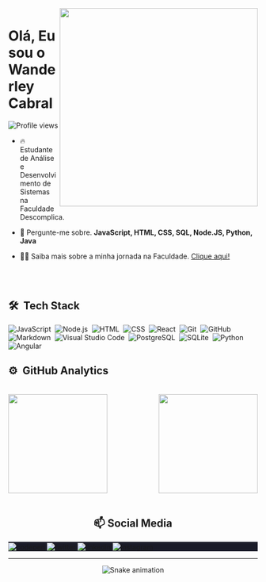 <img align="right" height="400em"  src="https://raw.githubusercontent.com/gist/cabraldasilvac/c153c83b1813346081853d01da7b0feb/raw/89a48e3120f29b4754bec7d84e54cf186a0607a5/GitHubCard.svg"/>

<h1 align="left">Olá, Eu sou o Wanderley Cabral</h1>

<p align="left"> <img src="https://komarev.com/ghpvc/?username=cabraldasilvac&color=yellow" alt="Profile views" /> </p>

-   🔥 Estudante de Análise e Desenvolvimento de Sistemas na Faculdade Descomplica.

-   💬 Pergunte-me sobre. **JavaScript, HTML, CSS, SQL, Node.JS, Python, Java**

-   👨‍💻 Saiba mais sobre a minha jornada na Faculdade. [Clique aqui!](https://website-red-eight.vercel.app/)

<div style="display: inline_block"><br>
<div class="techstack"><br><h2> 🛠 &nbsp;Tech Stack </h2>

![JavaScript](https://img.shields.io/badge/-JavaScript-05122A?style=flat&logo=javascript)&nbsp;
![Node.js](https://img.shields.io/badge/-Node.js-05122A?style=flat&logo=node.js)&nbsp;
![HTML](https://img.shields.io/badge/-HTML-05122A?style=flat&logo=HTML5)&nbsp;
![CSS](https://img.shields.io/badge/-CSS-05122A?style=flat&logo=CSS3&logoColor=1572B6)&nbsp;
![React](https://img.shields.io/badge/-React-05122A?style=flat&logo=react)&nbsp;
![Git](https://img.shields.io/badge/-Git-05122A?style=flat&logo=git)&nbsp;
![GitHub](https://img.shields.io/badge/-GitHub-05122A?style=flat&logo=github)&nbsp;
![Markdown](https://img.shields.io/badge/-Markdown-05122A?style=flat&logo=markdown)&nbsp;
![Visual Studio Code](https://img.shields.io/badge/-Visual%20Studio%20Code-05122A?style=flat&logo=visual-studio-code&logoColor=007ACC)&nbsp;
![PostgreSQL](https://img.shields.io/badge/-PostgreSQL-05122A?style=flat&logo=postgresql)&nbsp;
![SQLite](https://img.shields.io/badge/-SQLite-05122A?style=flat&logo=sqlite)&nbsp;
![Python](https://img.shields.io/badge/-Python-05122A?style=flat&logo=python)&nbsp;
![Angular](https://img.shields.io/badge/-Angular-05122A?style=flat&logo=angular)&nbsp;

  </div>
</div>

<div class="analytics">
<h2>⚙️ &nbsp;GitHub Analytics</h2><br>
  <div>
      <img height="200em" src="https://github-readme-stats-sigma-five.vercel.app/api?username=cabraldasilvac&show_icons=true&theme=tokyonight&include_all_commits=true&count_private=true"/>
      <img align="right" height="200em"  src="https://github-readme-stats-sigma-five.vercel.app/api/top-langs/?username=cabraldasilvac&layout=compact&langs_count=5&theme=tokyonight"/>
  </div>
</div>

<div class="socialmedia" align="center">
  <div style="display: inline_block"><br>
  <h2>📫 Social Media</h2>
  <div align="center" height="30px">
    <p align="left" style="background:#1A1B28">
      <a href="https://codepen.io/cabraldasilvac" target="_blank">
        <img align="center" src="https://img.shields.io/badge/-cabraldasilvac-05122A?style=flat&logo=codepen" alt="codepen"/>
      </a>
      <a href="https://twitter.com/wanderleycabral" target="_blank">
        <img align="center" src="https://img.shields.io/badge/-wanderleycabral-05122A?style=flat&logo=twitter" alt="twitter"/>
      </a>
      <a href="https://linkedin.com/in/cabraldasilvac" target="_blank">
        <img align="center" src="https://img.shields.io/badge/-cabraldasilvac-05122A?style=flat&logo=linkedin" alt="linkedin"/>
      </a>
      <a href="https://instagram.com/pr.wanderley_cabral" target="_blank">
        <img align="center" src="https://img.shields.io/badge/-cabraldasilvac-05122A?style=flat&logo=instagram" alt="instagram"/>
      </a>
    </p>
  </div>
</div>
<hr>

<div>

![Snake animation](https://github.com/cabraldasilvac/cabraldasilvac/blob/output/github-contribution-grid-snake.svg)

</div>
